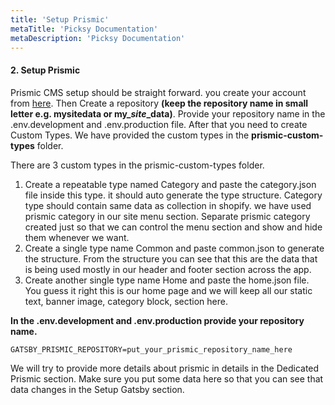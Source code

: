 ```yaml
---
title: 'Setup Prismic'
metaTitle: 'Picksy Documentation'
metaDescription: 'Picksy Documentation'
---
```


#### 2. Setup Prismic

Prismic CMS setup should be straight forward. you create your account from [here](https://prismic.io/). Then Create a repository **\(keep the repository name in small letter e.g. mysitedata or my\_**_**site**_**\_data\)**. Provide your repository name in the .env.development and .env.production file. After that you need to create Custom Types. We have provided the custom types in the **prismic-custom-types** folder.

There are 3 custom types in the prismic-custom-types folder.

1. Create a repeatable type named Category and paste the category.json file inside this type. it should auto generate the type structure. Category type should contain same data as collection in shopify. we have used prismic category in our site menu section. Separate prismic category created just so that we can control the menu section and show and hide them whenever we want.
2. Create a single type name Common and paste common.json to generate the structure. From the structure you can see that this are the data that is being used mostly in our header and footer section across the app.
3. Create another single type name Home and paste the home.json file. You guess it right this is our home page and we will keep all our static text, banner image, category block, section here.

**In the .env.development and .env.production provide your repository name.**

```
GATSBY_PRISMIC_REPOSITORY=put_your_prismic_repository_name_here
```

We will try to provide more details about prismic in details in the Dedicated Prismic section. Make sure you put some data here so that you can see that data changes in the Setup Gatsby section.
